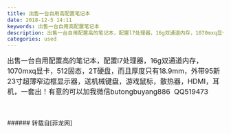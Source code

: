 ```yaml
---
title: 出售一台自用高配置笔记本
date: 2018-12-5 14:11
keywords: 出售一台自用高配置笔记本
description: 出售一台自用配置高的笔记本，配置l7处理器，16g双通道内存，1070mxq显卡，512固态，2T硬盘，而且厚度只有18.9mm，外带95新23寸超薄窄边框显示器，送机械键盘，游戏鼠标，散热器，HDMI，耳机，一套出！有意的可以加我微信butongbuyang886  QQ519473
categories: used
---
```

<td class="t_f" id="postmessage_2412276">

<font style="font-size:16px">出售一台自用配置高的笔记本，配置l7处理器，16g双通道内存，1070mxq显卡，512固态，2T硬盘，而且厚度只有18.9mm，外带95新23寸超薄窄边框显示器，送机械键盘，游戏鼠标，散热器，HDMI，耳机，一套出！有意的可以加我微信butongbuyang886  QQ519473</font><br/>
<font style="font-size:16px"><br/>
</font><br/>
</td>
###### 转载自[菲龙网]
